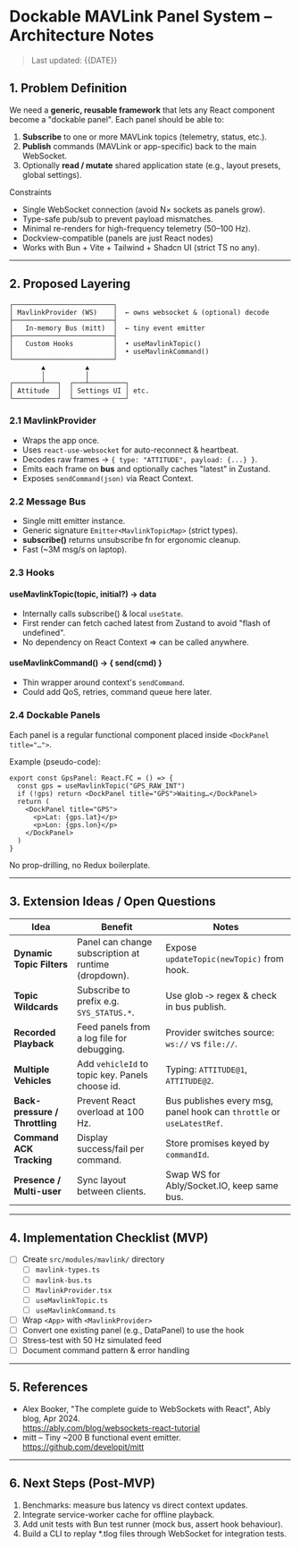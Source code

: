 # Dockable MAVLink Panel System – Architecture Notes

> Last updated: {{DATE}}

## 1. Problem Definition

We need a **generic, reusable framework** that lets any React component become a "dockable panel".
Each panel should be able to:

1. **Subscribe** to one or more MAVLink topics (telemetry, status, etc.).
2. **Publish** commands (MAVLink or app-specific) back to the main WebSocket.
3. Optionally **read / mutate** shared application state (e.g., layout presets, global settings).

Constraints

- Single WebSocket connection (avoid N× sockets as panels grow).
- Type-safe pub/sub to prevent payload mismatches.
- Minimal re-renders for high-frequency telemetry (50–100 Hz).
- Dockview-compatible (panels are just React nodes)
- Works with Bun + Vite + Tailwind + Shadcn UI (strict TS no any).

---

## 2. Proposed Layering

```text
┌─────────────────────────┐
│ MavlinkProvider (WS)    │  ← owns websocket & (optional) decode
├─────────────────────────┤
│   In-memory Bus (mitt)  │  ← tiny event emitter
├─────────────────────────┤
│   Custom Hooks          │  • useMavlinkTopic()
│                         │  • useMavlinkCommand()
└─────────────────────────┘
        ▲          ▲
        │          │
┌───────┴───┐  ┌───┴─────────┐
│ Attitude  │  │ Settings UI │ etc.
└───────────┘  └─────────────┘
```

### 2.1 MavlinkProvider

- Wraps the app once.
- Uses `react-use-websocket` for auto-reconnect & heartbeat.
- Decodes raw frames → `{ type: "ATTITUDE", payload: {...} }`.
- Emits each frame on **bus** and optionally caches "latest" in Zustand.
- Exposes `sendCommand(json)` via React Context.

### 2.2 Message Bus

- Single mitt emitter instance.
- Generic signature `Emitter<MavlinkTopicMap>` (strict types).
- **subscribe()** returns unsubscribe fn for ergonomic cleanup.
- Fast (~3M msg/s on laptop).

### 2.3 Hooks

#### useMavlinkTopic(topic, initial?)  → data
- Internally calls subscribe() & local `useState`.
- First render can fetch cached latest from Zustand to avoid "flash of undefined".
- No dependency on React Context ⇒ can be called anywhere.

#### useMavlinkCommand()  → { send(cmd) }
- Thin wrapper around context's `sendCommand`.
- Could add QoS, retries, command queue here later.

### 2.4 Dockable Panels

Each panel is a regular functional component placed inside `<DockPanel title="…">`.

Example (pseudo-code):
```tsx
export const GpsPanel: React.FC = () => {
  const gps = useMavlinkTopic("GPS_RAW_INT")
  if (!gps) return <DockPanel title="GPS">Waiting…</DockPanel>
  return (
    <DockPanel title="GPS">
      <p>Lat: {gps.lat}</p>
      <p>Lon: {gps.lon}</p>
    </DockPanel>
  )
}
```

No prop-drilling, no Redux boilerplate.

---

## 3. Extension Ideas / Open Questions

| Idea | Benefit | Notes |
| ---- | ------- | ----- |
| **Dynamic Topic Filters** | Panel can change subscription at runtime (dropdown). | Expose `updateTopic(newTopic)` from hook. |
| **Topic Wildcards** | Subscribe to prefix e.g. `SYS_STATUS.*`. | Use glob ‑> regex & check in bus publish. |
| **Recorded Playback** | Feed panels from a log file for debugging. | Provider switches source: `ws://` vs `file://`. |
| **Multiple Vehicles** | Add `vehicleId` to topic key. Panels choose id. | Typing: `ATTITUDE@1`, `ATTITUDE@2`. |
| **Back-pressure / Throttling** | Prevent React overload at 100 Hz. | Bus publishes every msg, panel hook can `throttle` or `useLatestRef`. |
| **Command ACK Tracking** | Display success/fail per command. | Store promises keyed by `commandId`. |
| **Presence / Multi-user** | Sync layout between clients. | Swap WS for Ably/Socket.IO, keep same bus. |

---

## 4. Implementation Checklist (MVP)

- [ ] Create `src/modules/mavlink/` directory
  - [ ] `mavlink-types.ts`
  - [ ] `mavlink-bus.ts`
  - [ ] `MavlinkProvider.tsx`
  - [ ] `useMavlinkTopic.ts`
  - [ ] `useMavlinkCommand.ts`
- [ ] Wrap `<App>` with `<MavlinkProvider>`
- [ ] Convert one existing panel (e.g., DataPanel) to use the hook
- [ ] Stress-test with 50 Hz simulated feed
- [ ] Document command pattern & error handling

---

## 5. References

- Alex Booker, "The complete guide to WebSockets with React", Ably blog, Apr 2024.  
  <https://ably.com/blog/websockets-react-tutorial>
- mitt – Tiny ~200 B functional event emitter.  
  <https://github.com/developit/mitt>

---

## 6. Next Steps (Post-MVP)

1. Benchmarks: measure bus latency vs direct context updates.
2. Integrate service-worker cache for offline playback.
3. Add unit tests with Bun test runner (mock bus, assert hook behaviour).
4. Build a CLI to replay *.tlog files through WebSocket for integration tests. 